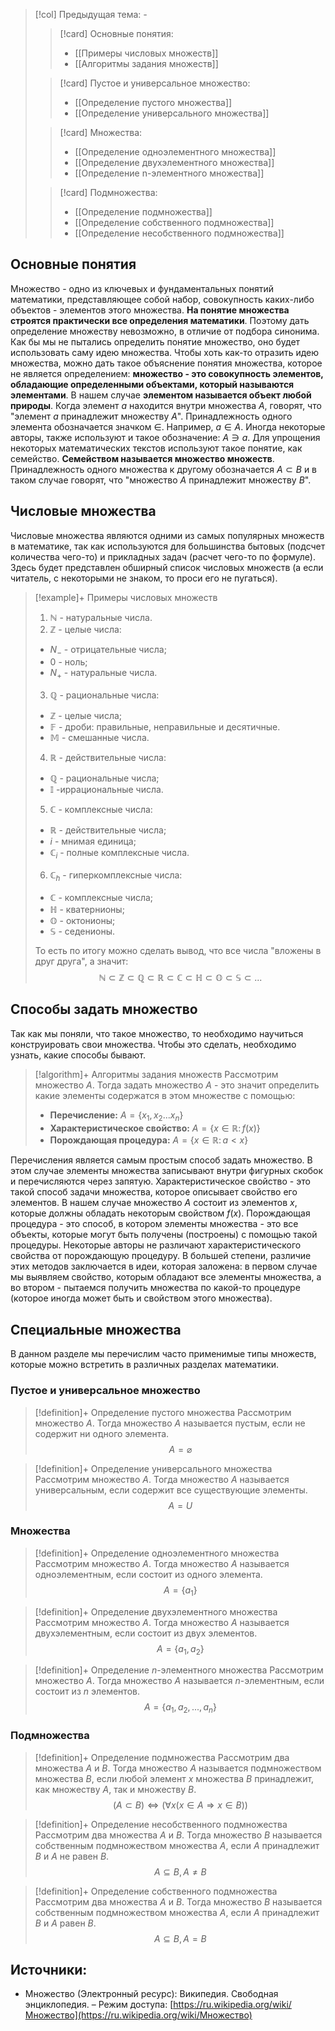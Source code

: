 > [!col] Предыдущая тема: *-*
>> [!card] Основные понятия:
>> * [[Примеры числовых множеств]]
>> * [[Алгоритмы задания множеств]]
>
>> [!card] Пустое и универсальное множество:
>>* [[Определение пустого множества]]
>>* [[Определение универсального множества]]
> 
>> [!card] Множества:
>>* [[Определение одноэлементного множества]]
>>* [[Определение двухэлементного множества]]
>>* [[Определение n-элементного множества]]
> 
>> [!card] Подмножества:
>>* [[Определение подмножества]]
>>* [[Определение собственного подмножества]]
>>* [[Определение несобственного подмножества]]
>
## Основные понятия
Множество - одно из ключевых и фундаментальных понятий математики, представляющее собой набор, совокупность каких-либо объектов - элементов этого множества. **На понятие множества строятся практически все определения математики**. Поэтому дать определение множеству невозможно, в отличие от подбора синонима. Как бы мы не пытались определить понятие множество, оно будет использовать саму идею множества. Чтобы хоть как-то отразить идею множества, можно дать такое объяснение понятия множества, которое не является определением: **множество - это совокупность элементов, обладающие определенными объектами, который называются элементами**. В нашем случае **элементом называется объект любой природы**.
Когда элемент $a$ находится внутри множества $A$, говорят, что "элемент $a$ принадлежит множеству $A$". Принадлежность одного элемента обозначается значком $\in$. Например, $a \in A$. Иногда некоторые авторы, также используют и такое обозначение: $A \ni a$. 
Для упрощения некоторых математических текстов используют такое понятие, как семейство. **Семейством называется множество множеств**. 
Принадлежность одного множества к другому обозначается $A \subset B$ и в таком случае говорят, что "множество $A$ принадлежит множеству $B$".

## Числовые множества
Числовые множества являются одними из самых популярных множеств в математике, так как используются для большинства бытовых (подсчет количества чего-то) и прикладных задач (расчет чего-то по формуле). Здесь будет представлен обширный список числовых множеств (а если читатель, с некоторыми не знаком, то проси его не пугаться).

> [!example]+ Примеры числовых множеств
> 1. $\mathbb N$ - натуральные числа.
> 2. $\mathbb Z$ - целые числа:
> 	* $N_-$ - отрицательные числа;
> 	* $0$ - ноль;
> 	* $N_+$ - натуральные числа.
> 3. $\mathbb Q$ - рациональные числа:
> 	*  $\mathbb Z$ - целые числа;
> 	* $\mathbb F$ - дроби: правильныe, неправильные и десятичные.
> 	* $\mathbb M$ - смешанные числа.
> 4. $\mathbb R$ - действительные числа:
> 	*  $\mathbb Q$ - рациональные числа;
> 	* $\mathbb I$ -иррациональные числа.
> 5. $\mathbb C$ - комплексные числа:
> 	*  $\mathbb R$ - действительные числа;
> 	* $i$ - мнимая единица;
> 	* $\mathbb C_i$ - полные комплексные числа.
> 6. $\mathbb C_h$ - гиперкомплексные числа:
> 	* $\mathbb C$ - комплексные числа;
> 	* $\mathbb H$ - кватернионы;
> 	* $\mathbb O$ - октонионы;
> 	* $\mathbb S$ - cеденионы.
> 
> То есть по итогу можно сделать вывод, что все числа "вложены в друг друга", а значит:
> $$\mathbb{N}\subset \mathbb{Z} \subset \mathbb{Q} \subset \mathbb{R} \subset \mathbb{C} \subset \mathbb{H} \subset \mathbb{O} \subset \mathbb{S} \subset ...$$

## Способы задать множество
Так как мы поняли, что такое множество, то необходимо научиться конструировать свои множества. Чтобы это сделать, необходимо узнать, какие способы бывают. 

> [!algorithm]+ Алгоритмы задания множеств
> Рассмотрим множество $A$. Тогда задать множество $A$ - это значит определить какие элементы содержатся в этом множестве с помощью: 
> * **Перечисление:** $A = \{x_1, x_2 ... x_n\}$
> * **Характеристическое свойство:** $A=\{x\in\mathbb{R}\colon f(x)\}$
> * **Порождающая процедура:** $A = \{x \in \mathbb{R} \colon a < x\}$

Перечисления является самым простым способ задать множество. В этом случае элементы множества записывают внутри фигурных скобок и перечисляются через запятую. 
Характеристическое свойство - это такой способ задачи множества, которое описывает свойство его элементов. В нашем случае множество $A$ состоит из элементов $x$, которые должны обладать некоторым свойством $f(x)$.
Порождающая процедура - это способ, в котором элементы множества - это все объекты, которые могут быть получены (построены) с помощью такой процедуры. 
Некоторые авторы не различают характеристического свойства от порождающую процедуру. В большей степени, различие этих методов заключается в идеи, которая заложена: в первом случае мы выявляем свойство, которым обладают все элементы множества, а во втором - пытаемся получить множества по какой-то процедуре (которое иногда может быть и свойством этого множества).

## Специальные множества
В данном разделе мы перечислим часто применимые типы множеств, которые можно встретить в различных разделах математики. 

### Пустое и универсальное множество
> [!definition]+ Определение пустого множества
> Рассмотрим множество $A$. Тогда множество $A$ называется пустым, если не содержит ни одного элемента. $$A = \varnothing$$

> [!definition]+ Определение универсального множества
> Рассмотрим множество $A$. Тогда множество $A$ называется универсальным, если содержит все существующие элементы. $$A = U$$

### Множества
> [!definition]+ Определение одноэлементного множества
> Рассмотрим множество $A$. Тогда множество $A$ называется одноэлементным, если состоит из одного элемента. $$A = \{a_1\}$$

> [!definition]+ Определение двухэлементного множества
> Рассмотрим множество $A$. Тогда множество $A$ называется двухэлементным, если состоит из двух элементов. $$A = \{a_1, a_2\}$$

> [!definition]+ Определение $n$-элементного множества
> Рассмотрим множество $A$. Тогда множество $A$ называется $n$-элементным, если состоит из $n$ элементов. $$A = \{a_1, a_2, ... , a_n\}$$

### Подмножества 
> [!definition]+ Определение подмножества
> Рассмотрим два множества $A$ и $B$. Тогда множество $A$ называется подмножеством множества $B$, если любой элемент $x$ множества $B$ принадлежит, как множеству $A$, так и множеству $B$.
> $$(A \subset B) \Leftrightarrow \left ( \forall x (x \in A \Rightarrow x \in B )\right)$$

> [!definition]+ Определение несобственного подмножества
> Рассмотрим два множества $A$ и $B$. Тогда множество $B$ называется собственным подмножеством множества $A$, если $A$ принадлежит $B$ и $A$ не равен $B$.  $$A \subseteq B, A \neq B$$

> [!definition]+ Определение собственного подмножества
> Рассмотрим два множества $A$ и $B$. Тогда множество $B$ называется собственным подмножеством множества $A$, если $A$ принадлежит $B$ и $A$ равен $B$. $$A \subseteq B, A=B$$
 
## Источники:
* Множество (Электронный ресурс): Википедия. Свободная энциклопедия. – Режим доступа: [https://ru.wikipedia.org/wiki/Множество](https://ru.wikipedia.org/wiki/Множество)